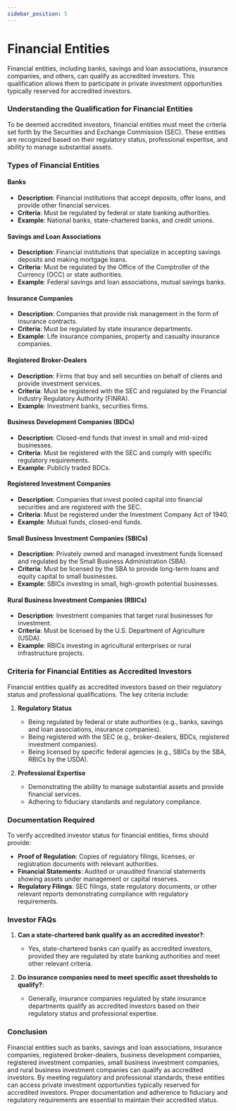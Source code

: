 ```yaml
---
sidebar_position: 5
---
```


# Financial Entities

Financial entities, including banks, savings and loan associations, insurance companies, and others, can qualify as accredited investors. This qualification allows them to participate in private investment opportunities typically reserved for accredited investors.

### Understanding the Qualification for Financial Entities

To be deemed accredited investors, financial entities must meet the criteria set forth by the Securities and Exchange Commission (SEC). These entities are recognized based on their regulatory status, professional expertise, and ability to manage substantial assets.

### Types of Financial Entities

#### Banks

- **Description**: Financial institutions that accept deposits, offer loans, and provide other financial services.
- **Criteria**: Must be regulated by federal or state banking authorities.
- **Example**: National banks, state-chartered banks, and credit unions.

#### Savings and Loan Associations

- **Description**: Financial institutions that specialize in accepting savings deposits and making mortgage loans.
- **Criteria**: Must be regulated by the Office of the Comptroller of the Currency (OCC) or state authorities.
- **Example**: Federal savings and loan associations, mutual savings banks.

#### Insurance Companies

- **Description**: Companies that provide risk management in the form of insurance contracts.
- **Criteria**: Must be regulated by state insurance departments.
- **Example**: Life insurance companies, property and casualty insurance companies.

#### Registered Broker-Dealers

- **Description**: Firms that buy and sell securities on behalf of clients and provide investment services.
- **Criteria**: Must be registered with the SEC and regulated by the Financial Industry Regulatory Authority (FINRA).
- **Example**: Investment banks, securities firms.

#### Business Development Companies (BDCs)

- **Description**: Closed-end funds that invest in small and mid-sized businesses.
- **Criteria**: Must be registered with the SEC and comply with specific regulatory requirements.
- **Example**: Publicly traded BDCs.

#### Registered Investment Companies

- **Description**: Companies that invest pooled capital into financial securities and are registered with the SEC.
- **Criteria**: Must be registered under the Investment Company Act of 1940.
- **Example**: Mutual funds, closed-end funds.

#### Small Business Investment Companies (SBICs)

- **Description**: Privately owned and managed investment funds licensed and regulated by the Small Business Administration (SBA).
- **Criteria**: Must be licensed by the SBA to provide long-term loans and equity capital to small businesses.
- **Example**: SBICs investing in small, high-growth potential businesses.

#### Rural Business Investment Companies (RBICs)

- **Description**: Investment companies that target rural businesses for investment.
- **Criteria**: Must be licensed by the U.S. Department of Agriculture (USDA).
- **Example**: RBICs investing in agricultural enterprises or rural infrastructure projects.

### Criteria for Financial Entities as Accredited Investors

Financial entities qualify as accredited investors based on their regulatory status and professional qualifications. The key criteria include:

1. **Regulatory Status**
   - Being regulated by federal or state authorities (e.g., banks, savings and loan associations, insurance companies).
   - Being registered with the SEC (e.g., broker-dealers, BDCs, registered investment companies).
   - Being licensed by specific federal agencies (e.g., SBICs by the SBA, RBICs by the USDA).

2. **Professional Expertise**
   - Demonstrating the ability to manage substantial assets and provide financial services.
   - Adhering to fiduciary standards and regulatory compliance.

### Documentation Required

To verify accredited investor status for financial entities, firms should provide:

- **Proof of Regulation**: Copies of regulatory filings, licenses, or registration documents with relevant authorities.
- **Financial Statements**: Audited or unaudited financial statements showing assets under management or capital reserves.
- **Regulatory Filings**: SEC filings, state regulatory documents, or other relevant reports demonstrating compliance with regulatory requirements.

### Investor FAQs

1. **Can a state-chartered bank qualify as an accredited investor?**:
   - Yes, state-chartered banks can qualify as accredited investors, provided they are regulated by state banking authorities and meet other relevant criteria.

2. **Do insurance companies need to meet specific asset thresholds to qualify?**:
   - Generally, insurance companies regulated by state insurance departments qualify as accredited investors based on their regulatory status and professional expertise.

### Conclusion

Financial entities such as banks, savings and loan associations, insurance companies, registered broker-dealers, business development companies, registered investment companies, small business investment companies, and rural business investment companies can qualify as accredited investors. By meeting regulatory and professional standards, these entities can access private investment opportunities typically reserved for accredited investors. Proper documentation and adherence to fiduciary and regulatory requirements are essential to maintain their accredited status.